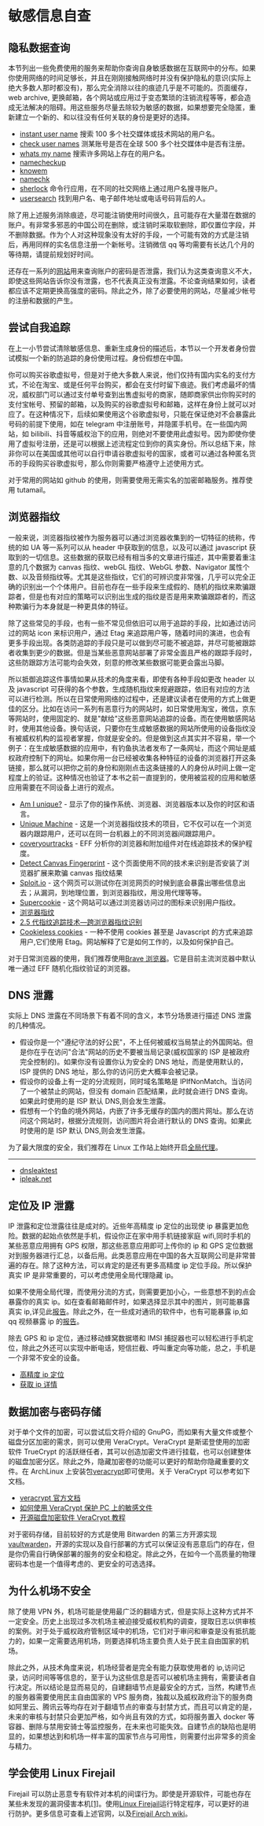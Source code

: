 # 敏感信息自查

## 隐私数据查询

本节列出一些免费使用的服务来帮助你查询自身敏感数据在互联网中的分布。如果你使用网络的时间足够长，并且在刚刚接触网络时并没有保护隐私的意识(实际上绝大多数人那时都没有)，那么完全消除以往的痕迹几乎是不可能的。页面缓存，web archive, 更换邮箱，各个网站或应用过于变态繁琐的注销流程等等，都会造成无法解决的阻碍。用这些服务尽量去除较为敏感的数据，如果想要完全隐匿，重新建立一个新的、和以往没有任何关联的身份是更好的选择。

- [instant user name](https://instantusername.com) 搜索 100 多个社交媒体或技术网站的用户名。
- [check user names](https://checkusernames.com/) 测某账号是否在全球 500 多个社交媒体中是否有注册。
- [whats my name](https://whatsmyname.app/) 搜索许多网站上存在的用户名。
- [namecheckup](https://namecheckup.com/)
- [knowem](https://knowem.com/)
- [namechk](https://namechk.com)
- [sherlock](https://github.com/sherlock-project/sherlock) 命令行应用，在不同的社交网络上通过用户名搜寻账户。
- [usersearch](https://usersearch.org) 找到用户名、电子邮件地址或电话号码背后的人。

除了用上述服务消除痕迹，尽可能注销使用时间很久，且可能存在大量潜在数据的账户。有非常多邪恶的中国公司在删除，或注销时采取软删除，即仅置位字段，并不删除数据。作为个人对这种现象没有太好的手段，一个可能有效的方式是注销后，再用同样的实名信息注册一个新帐号。注销微信 qq 等均需要有长达几个月的等待期，请提前规划好时间。

还存在一系列的[网站](https://github.com/ffffffff0x/Digital-Privacy/blob/master/README.zh-cn.md#%E5%AF%86%E7%A0%81%E6%B3%84%E9%9C%B2%E6%9F%A5%E8%AF%A2)用来查询账户的密码是否泄露，我们认为这类查询意义不大，即使这些网站告诉你没有泄露，也不代表真正没有泄露。不论查询结果如何，读者都应该不定期更换高强度的密码。除此之外，除了必要使用的网站，尽量减少帐号的注册和数据的产生。

## 尝试自我追踪

在上一小节尝试清除敏感信息、重新生成身份的描述后，本节以一个开发者身份尝试模拟一个新的防追踪的身份使用过程。身份假想在中国。

你可以购买谷歌虚拟号，但是对于绝大多数人来说，他们仅持有国内实名的支付方式，不论在淘宝、或是任何平台购买，都会在支付时留下痕迹。我们考虑最坏的情况，威权部门可以通过支付单号查到出售虚拟号的商家，随即商家供出你购买时的支付宝帐号、预留的邮箱，以及购买的谷歌虚拟号和邮箱，这样在身份上就可以对应了。在这种情况下，后续如果使用这个谷歌虚拟号，只能在保证绝对不会暴露此号码的前提下使用，如在 telegram 中注册账号，并隐匿手机号。在一些国内网站，如 bilibili、抖音等威权治下的应用，则绝对不要使用此虚拟号。因为即使你使用了虚拟号注册，还是可以根据上述流程定位到你的真实身份。所以总结下来，除非你可以在美国或其他可以自行申请谷歌虚拟号的国家，或者可以通过各种匿名货币的手段购买谷歌虚拟号，那么你则需要严格遵守上述使用方式。

对于常用的网站如 github 的使用，则需要使用无需实名的加密邮箱服务。推荐使用 tutamail。

## 浏览器指纹

一般来说，浏览器指纹被作为服务器可以通过浏览器收集到的一切特征的统称，传统的如 UA 等一系列可以从 header 中获取到的信息，以及可以通过 javascript 获取到的一切信息。这些数据的获取已经有相当多的文章进行描述，其中需要着重注意的几个数据为 canvas 指纹、webGL 指纹、WebGL 参数、Navigator 属性个数、以及音频指纹等。尤其是这些指纹，它们的可辨识度非常强，几乎可以完全正确的识别出一个个体用户。目前也存在一些手段来生成假的、随机的指纹来欺骗跟踪者，但是也有对应的策略可以识别出生成的指纹是否是用来欺骗跟踪者的，而这种欺骗行为本身就是一种更具体的特征。

除了这些常见的手段，也有一些不常见但依旧可以用于追踪的手段，比如通过访问过的网站 icon 来标识用户，通过 Etag 来追踪用户等，随着时间的演进，也会有更多手段出现。各类防追踪的手段只是可以做到尽可能不被追踪，并尽可能被跟踪者收集到更少的数据。但是当某些恶意网站部署了非常全面且严格的跟踪手段时，这些防跟踪方法可能均会失效，刻意的修改某些数据可能更会露出马脚。

所以抵御追踪这件事情如果从技术的角度来看，即使有各种手段如更改 header 以及 javascript 可获得的各个参数，生成随机指纹来规避跟踪，依旧有对应的方法可以进行检测。所以在日常使用网络的过程中，还是建议读者在使用的方式上做更佳的区分。比如在访问一系列有恶意行为的网站时，如日常使用淘宝，微信，京东等网站时，使用固定的、就是"献给"这些恶意网站追踪的设备。而在使用敏感网站时，使用其他设备。换句话说，只要你在生成敏感数据的网站所使用的设备指纹没有被威权机构的监视者掌握，你就是安全的。但是做到这点其实并不容易，举一个例子：在生成敏感数据的应用中，有钓鱼执法者发布了一条网址，而这个网址是威权政府控制下的网址。如果你用一台已经被收集各种特征的设备的浏览器打开这条链接，那么就可以把你之前的身份和刚刚点击这条链接的人的身份从时间上做一定程度上的验证。这种情况也验证了本书之前一直提到的，使用被监视的应用和敏感应用需要在不同设备上进行的观点。

- [Am I unique?](https://amiunique.org/fp) - 显示了你的操作系统、浏览器、浏览器版本以及你的时区和语言。
- [Unique Machine](http://uniquemachine.org/) - 这是一个浏览器指纹技术的项目，它不仅可以在一个浏览器内跟踪用户，还可以在同一台机器上的不同浏览器间跟踪用户。
- [coveryourtracks](https://coveryourtracks.eff.org/) - EFF 分析你的浏览器和附加组件对在线追踪技术的保护程度。
- [Detect Canvas Fingerprint](https://webbrowsertools.com/canvas-fingerprint/) - 这个页面使用不同的技术来识别是否安装了浏览器扩展来欺骗 canvas 指纹结果
- [Sploit.io](https://sploit.io/test.php#CONNECTION) - 这个网页可以测试你在浏览网页的时候到底会暴露出哪些信息出去；从漏洞，到地理位置，到浏览器指纹，用没用代理等等。
- [Supercookie](https://supercookie.me) - 这个网站可以通过浏览器访问过的图标来识别用户指纹。
- [浏览器指纹](https://wzyboy.im/post/1130.html)
- [2.5 代指纹追踪技术—跨浏览器指纹识别](https://paper.seebug.org/350/)
- [Cookieless cookies](https://lucb1e.com/randomprojects/cookielesscookies/) - 一种不使用 cookies 甚至是 Javascript 的方式来追踪用户,它们使用 Etag。网站解释了它是如何工作的，以及如何保护自己。

对于日常浏览器的使用，我们推荐使用[Brave 浏览器](https://aur.archlinux.org/packages/brave-dev-bin/)。它是目前主流浏览器中默认唯一通过 EFF 随机化指纹验证的浏览器。

## DNS 泄露

实际上 DNS 泄露在不同场景下有着不同的含义，本节分场景进行描述 DNS 泄露的几种情况。

- 假设你是一个"遵纪守法的好公民"，不上任何被威权当局禁止的外国网站。但是你在乎在访问"合法"网站的历史不要被当局记录(威权国家的 ISP 是被政府完全控制的)。如果你没有设置你认为安全的 DNS 地址，而是使用默认的，ISP 提供的 DNS 地址，那么你的访问历史大概率会被记录。
- 假设你的设备上有一定的分流规则，同时域名策略是 IPIfNonMatch。当访问了一个被禁止的网站，但没有 domain 匹配结果，此时就会进行 DNS 查询。如果此时使用的是 ISP 默认 DNS,则会发生泄露。
- 假想有一个钓鱼的境外网站，内嵌了许多无缓存的国内的图片网址。那么在访问这个网站时，根据分流规则，访问图片将会进行默认的 DNS 查询。如果此时使用的是 ISP 默认 DNS,则会发生泄露。

为了最大限度的安全，我们推荐在 Linux 工作站上始终开启[全局代理](https://archlinuxstudio.github.io/ArchLinuxTutorial/#/advanced/transparentProxy)。

---

- [dnsleaktest](https://dnsleaktest.com/)
- [ipleak.net](https://ipleak.net/)

## 定位及 IP 泄露

IP 泄露和定位泄露往往是成对的。近些年高精度 ip 定位的出现使 ip 暴露更加危险。数据的起始点依然是手机，假设你正在家中用手机链接家庭 wifi,同时手机的某些恶意应用拥有 GPS 权限，那这些恶意应用即可上传你的 ip 和 GPS 定位数据对到服务器进行汇总，以备后用。此类恶意应用在中国的各大互联网公司是非常普遍的存在。除了这种方法，可以肯定的是还有更多高精度 ip 定位手段。所以保护真实 IP 是非常重要的，可以考虑使用全局代理隐藏 ip。

如果不使用全局代理，而使用分流的方式，则需要更加小心，一些意想不到的点会暴露你的真实 ip。如在查看邮箱邮件时，如果选择显示其中的图片，则可能暴露真实 ip,详见此[报告](https://www.freebuf.com/articles/database/185954.html)。除此之外，在一些成对通讯的软件中，也有可能暴露 ip,如 qq 视频暴露 ip 的[报告](https://cloud.tencent.com/developer/article/1047088)。

除去 GPS 和 ip 定位，通过移动蜂窝数据塔和 IMSI 捕捉器也可以轻松进行手机定位，除此之外还可以实现中断电话，短信拦截、呼叫重定向等功能，总之，手机是一个非常不安全的设备。

- [高精度 ip 定位](https://www.opengps.cn/Default.aspx)
- [获取 ip 详情](https://ipinfo.io/)

## 数据加密与密码存储

对于单个文件的加密，可以尝试后文将介绍的 GnuPG，而如果有大量文件或整个磁盘分区加密的需求，则可以使用 VeraCrypt。VeraCrypt 是斯诺登使用的加密软件 TrueCrypt 的活跃继任者，其可以创造加密文件进行挂载，也可以创建整体的磁盘加密分区。除此之外，隐藏加密卷的功能可以更好的帮助你隐藏重要的文件。在 ArchLinux 上安装包[veracrypt](https://archlinux.org/packages/community/x86_64/veracrypt/)即可使用。关于 VeraCrypt 可以参考如下文档。

- [veracrypt 官方文档](https://www.veracrypt.fr/en/Documentation.html)
- [如何使用 VeraCrypt 保护 PC 上的敏感文件](https://zhuanlan.zhihu.com/p/332546689)
- [开源磁盘加密软件 VeraCrypt 教程](https://tlanyan.pp.ua/veracrypt-tutorial/)

对于密码存储，目前较好的方式是使用 Bitwarden 的第三方开源实现[vaultwarden](https://github.com/dani-garcia/vaultwarden)，开源的实现以及自行部署的方式可以保证没有恶意后门的存在，但是你仍需自行确保部署的服务的安全和稳定。除此之外，在如今一个高质量的物理密码本也是一个值得考虑的、更安全的可选选择。

## 为什么机场不安全

除了使用 VPN 外，机场可能是使用最广泛的翻墙方式，但是实际上这种方式并不一定安全。历史上出现过多次机场主被迫接受威权机构的调查，提取日志以供审核的案例。对于处于威权政府管制区域中的机场，它们对于审问和审查是没有抵抗能力的，如果一定需要选用机场，则要选择机场主要负责人处于民主自由国家的机场。

除此之外，从技术角度来说，机场经营者是完全有能力获取使用者的 ip,访问记录，访问时间等等信息的，至于认为这些信息是否可以被机场主拥有，需要读者自行决定。所以结论是显而易见的，自建翻墙节点是最安全的方式，当然，构建节点的服务器需要使用民主自由国家的 VPS 服务商，独裁以及威权政府治下的服务商如阿里云、腾讯云等均存在对于翻墙节点的审查与封禁方式，而且可以肯定的是，未来的审核与封禁只会更加严格，如今尚且有效的方式，如将服务置入 docker 等容器、删除与禁用安骑士等监控服务，在未来也可能失效。自建节点的缺陷也是明显的，如果想达到和机场一样丰富的国家节点与可用性，则需要付出非常多的资金与精力。

## 学会使用 Linux Firejail

Firejail 可以防止恶意专有软件对本机的间谍行为。即使是开源软件，可能也存在某些未发现的漏洞侵害本机[[1]](https://firejail.wordpress.com/documentation-2/firefox-guide/)。使用[Linux Firejail](https://firejail.wordpress.com/)运行特定程序，可以更好的进行防护。更多信息可查看上述官网，以及[Firejail Arch wiki](https://wiki.archlinux.org/title/firejail)。
